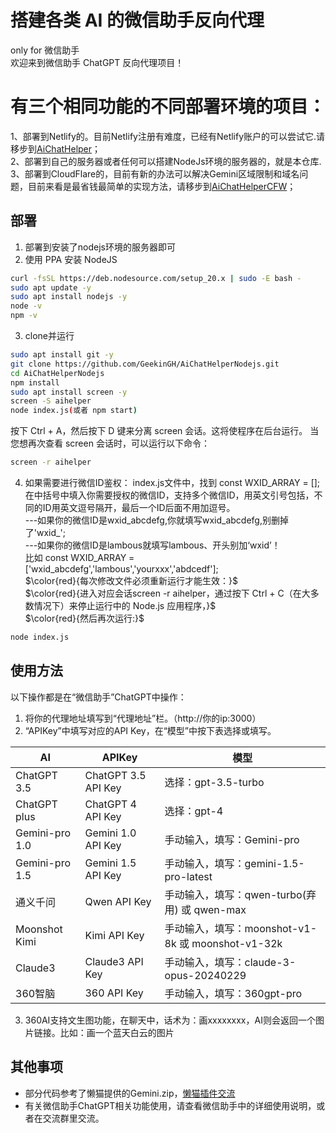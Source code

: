 # 搭建各类 AI 的微信助手反向代理
only for 微信助手<br>
欢迎来到微信助手 ChatGPT 反向代理项目！<br>

# 有三个相同功能的不同部署环境的项目：
1、部署到Netlify的。目前Netlify注册有难度，已经有Netlify账户的可以尝试它.请移步到[AiChatHelper](https://github.com/GeekinGH/AiChatHelper)；<br>
2、部署到自己的服务器或者任何可以搭建NodeJs环境的服务器的，就是本仓库.<br>
3、部署到CloudFlare的，目前有新的办法可以解决Gemini区域限制和域名问题，目前来看是最省钱最简单的实现方法，请移步到[AiChatHelperCFW](https://github.com/GeekinGH/AiChatHelperCFW)；<br>


## 部署
1. 部署到安装了nodejs环境的服务器即可
2. 使用 PPA 安装 NodeJS
```bash
curl -fsSL https://deb.nodesource.com/setup_20.x | sudo -E bash -
sudo apt update -y
sudo apt install nodejs -y
node -v
npm -v
```

3. clone并运行
```bash
sudo apt install git -y
git clone https://github.com/GeekinGH/AiChatHelperNodejs.git
cd AiChatHelperNodejs
npm install
sudo apt install screen -y
screen -S aihelper
node index.js(或者 npm start)
```
按下 Ctrl + A，然后按下 D 键来分离 screen 会话。这将使程序在后台运行。
当您想再次查看 screen 会话时，可以运行以下命令：
```bash
screen -r aihelper
```

4. 如果需要进行微信ID鉴权：
index.js文件中，找到 const WXID_ARRAY = [];<br>
在中括号中填入你需要授权的微信ID，支持多个微信ID，用英文引号包括，不同的ID用英文逗号隔开，最后一个ID后面不用加逗号。<br>
---如果你的微信ID是wxid_abcdefg,你就填写wxid_abcdefg,别删掉了'wxid_';<br>
---如果你的微信ID是lambous就填写lambous、开头别加‘wxid’！<br>
比如 const WXID_ARRAY = ['wxid_abcdefg','lambous','yourxxx','abdcedf'];<br>
$\color{red}{每次修改文件必须重新运行才能生效：}$ <br>
$\color{red}{进入对应会话screen -r aihelper，通过按下 Ctrl + C（在大多数情况下）来停止运行中的 Node.js 应用程序，}$<br>
$\color{red}{然后再次运行:}$
```bash
node index.js
```
## 使用方法
以下操作都是在“微信助手”ChatGPT中操作：
1. 将你的代理地址填写到“代理地址”栏。（http&#58;&#47;&#47;你的ip:3000）
2. “APIKey”中填写对应的API Key，在“模型”中按下表选择或填写。

| AI       | APIKey      | 模型            |
|-----------|-------------|-----------------|
| ChatGPT 3.5  | ChatGPT 3.5 API Key | 选择：gpt-3.5-turbo |
| ChatGPT plus  | ChatGPT 4 API Key | 选择：gpt-4 |
| Gemini-pro 1.0 | Gemini 1.0 API Key | 手动输入，填写：Gemini-pro |
| Gemini-pro 1.5 | Gemini 1.5 API Key | 手动输入，填写：gemini-1.5-pro-latest |
| 通义千问   | Qwen API Key | 手动输入，填写：qwen-turbo(弃用) 或 qwen-max |
| Moonshot Kimi | Kimi API Key  | 手动输入，填写：moonshot-v1-8k 或 moonshot-v1-32k |
| Claude3   | Claude3 API Key | 手动输入，填写：claude-3-opus-20240229 | 
| 360智脑   | 360 API Key | 手动输入，填写：360gpt-pro |
3. 360AI支持文生图功能，在聊天中，话术为：画xxxxxxxx，AI则会返回一个图片链接。比如：画一个蓝天白云的图片

## 其他事项
- 部分代码参考了懒猫提供的Gemini.zip，[懒猫插件交流](https://t.me/maogroup)
- 有关微信助手ChatGPT相关功能使用，请查看微信助手中的详细使用说明，或者在交流群里交流。



